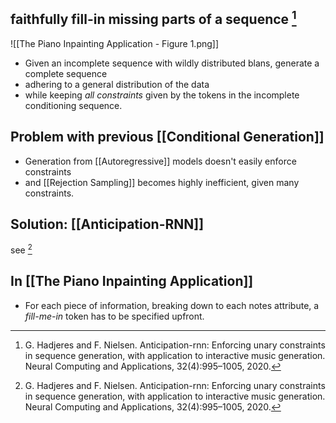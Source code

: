 ## faithfully fill-in missing parts of a sequence [^8]

![[The Piano Inpainting Application - Figure 1.png]]

- Given an incomplete sequence with wildly distributed blans, generate a complete sequence 
- adhering to a general distribution of the data
- while keeping *all constraints* given by the tokens in the incomplete conditioning sequence.

## Problem with previous [[Conditional Generation]]
- Generation from [[Autoregressive]] models doesn't easily enforce constraints 
- and [[Rejection Sampling]] becomes highly inefficient, given many constraints.

## Solution: [[Anticipation-RNN]]
see [^8]

## In [[The Piano Inpainting Application]]
- For each piece of information, breaking down to each notes attribute, a *fill-me-in* token has to be specified upfront. 


[^8]: G. Hadjeres and F. Nielsen. Anticipation-rnn: Enforcing unary constraints in sequence generation, with application to interactive music generation. Neural Computing and Applications, 32(4):995–1005, 2020.